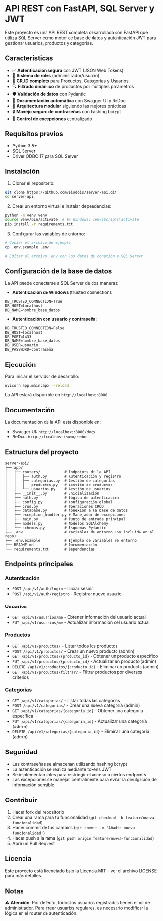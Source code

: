 # API REST con FastAPI, SQL Server y JWT

Este proyecto es una API REST completa desarrollada con FastAPI que utiliza SQL Server como motor de base de datos y autenticación JWT para gestionar usuarios, productos y categorías.

## Características

- ✅ **Autenticación segura** con JWT (JSON Web Tokens)
- 👥 **Sistema de roles** (administrador/usuario)
- 🔄 **CRUD completo** para Productos, Categorías y Usuarios
- 🔍 **Filtrado dinámico** de productos por múltiples parámetros
- 🛡️ **Validación de datos** con Pydantic
- 📝 **Documentación automática** con Swagger UI y ReDoc
- 🧩 **Arquitectura modular** siguiendo las mejores prácticas
- 🔒 **Manejo seguro de contraseñas** con hashing bcrypt
- 🚨 **Control de excepciones** centralizado

## Requisitos previos

- Python 3.8+
- SQL Server
- Driver ODBC 17 para SQL Server

## Instalación

1. Clonar el repositorio:
```bash
git clone https://github.com/piodois/server-api.git
cd server-api
```

2. Crear un entorno virtual e instalar dependencias:
```bash
python -m venv venv
source venv/bin/activate  # En Windows: venv\Scripts\activate
pip install -r requirements.txt
```

3. Configurar las variables de entorno:
```bash
# Copiar el archivo de ejemplo
cp .env.example .env

# Editar el archivo .env con los datos de conexión a SQL Server
```

## Configuración de la base de datos

La API puede conectarse a SQL Server de dos maneras:

- **Autenticación de Windows** (trusted connection):
```
DB_TRUSTED_CONNECTION=True
DB_HOST=localhost
DB_NAME=nombre_base_datos
```

- **Autenticación con usuario y contraseña**:
```
DB_TRUSTED_CONNECTION=False
DB_HOST=localhost
DB_PORT=1433
DB_NAME=nombre_base_datos
DB_USER=usuario
DB_PASSWORD=contraseña
```

## Ejecución

Para iniciar el servidor de desarrollo:

```bash
uvicorn app.main:app --reload
```

La API estará disponible en `http://localhost:8000`

## Documentación

La documentación de la API está disponible en:

- Swagger UI: `http://localhost:8000/docs`
- ReDoc: `http://localhost:8000/redoc`

## Estructura del proyecto

```
server-api/
├── app/
│   ├── routers/           # Endpoints de la API
│   │   ├── auth.py        # Autenticación y registro
│   │   ├── categorias.py  # Gestión de categorías
│   │   ├── productos.py   # Gestión de productos
│   │   └── usuarios.py    # Gestión de usuarios
│   ├── __init__.py        # Inicialización
│   ├── auth.py            # Lógica de autenticación
│   ├── config.py          # Configuración global
│   ├── crud.py            # Operaciones CRUD
│   ├── database.py        # Conexión a la base de datos
│   ├── exception_handler.py # Manejador de excepciones
│   ├── main.py            # Punto de entrada principal
│   ├── models.py          # Modelos SQLAlchemy
│   └── schemas.py         # Esquemas Pydantic
├── .env                   # Variables de entorno (no incluido en el repo)
├── .env.example           # Ejemplo de variables de entorno
├── README.md              # Documentación
└── requirements.txt       # Dependencias
```

## Endpoints principales

### Autenticación

- `POST /api/v1/auth/login` - Iniciar sesión
- `POST /api/v1/auth/registro` - Registrar nuevo usuario

### Usuarios

- `GET /api/v1/usuarios/me` - Obtener información del usuario actual
- `PUT /api/v1/usuarios/me` - Actualizar información del usuario actual

### Productos

- `GET /api/v1/productos/` - Listar todos los productos
- `POST /api/v1/productos/` - Crear un nuevo producto (admin)
- `GET /api/v1/productos/{producto_id}` - Obtener un producto específico
- `PUT /api/v1/productos/{producto_id}` - Actualizar un producto (admin)
- `DELETE /api/v1/productos/{producto_id}` - Eliminar un producto (admin)
- `GET /api/v1/productos/filtrar/` - Filtrar productos por diversos criterios

### Categorías

- `GET /api/v1/categorias/` - Listar todas las categorías
- `POST /api/v1/categorias/` - Crear una nueva categoría (admin)
- `GET /api/v1/categorias/{categoria_id}` - Obtener una categoría específica
- `PUT /api/v1/categorias/{categoria_id}` - Actualizar una categoría (admin)
- `DELETE /api/v1/categorias/{categoria_id}` - Eliminar una categoría (admin)

## Seguridad

- Las contraseñas se almacenan utilizando hashing bcrypt
- La autenticación se realiza mediante tokens JWT
- Se implementan roles para restringir el acceso a ciertos endpoints
- Las excepciones se manejan centralmente para evitar la divulgación de información sensible

## Contribuir

1. Hacer fork del repositorio
2. Crear una rama para tu funcionalidad (`git checkout -b feature/nueva-funcionalidad`)
3. Hacer commit de tus cambios (`git commit -m 'Añadir nueva funcionalidad'`)
4. Hacer push a la rama (`git push origin feature/nueva-funcionalidad`)
5. Abrir un Pull Request

## Licencia

Este proyecto está licenciado bajo la Licencia MIT - ver el archivo LICENSE para más detalles.

## Notas

⚠️ **Atención**: Por defecto, todos los usuarios registrados tienen el rol de administrador. Para crear usuarios regulares, es necesario modificar la lógica en el router de autenticación.
